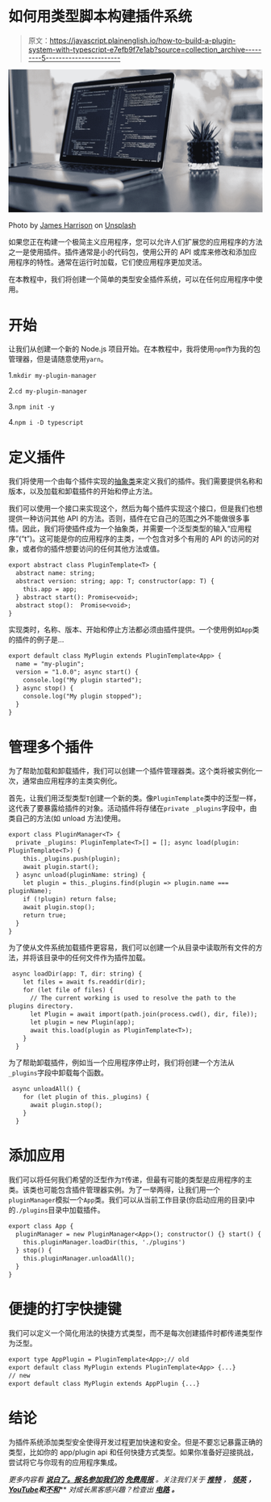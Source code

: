 # 如何用类型脚本构建插件系统

> 原文：<https://javascript.plainenglish.io/how-to-build-a-plugin-system-with-typescript-e7efb9f7e1ab?source=collection_archive---------5----------------------->

![](img/d307b1a22476e56357d67d1ba68dd20c.png)

Photo by [James Harrison](https://unsplash.com/@jstrippa?utm_source=medium&utm_medium=referral) on [Unsplash](https://unsplash.com?utm_source=medium&utm_medium=referral)

如果您正在构建一个极简主义应用程序，您可以允许人们扩展您的应用程序的方法之一是使用插件。插件通常是小的代码包，使用公开的 API 或库来修改和添加应用程序的特性。通常在运行时加载，它们使应用程序更加灵活。

在本教程中，我们将创建一个简单的类型安全插件系统，可以在任何应用程序中使用。

# **开始**

让我们从创建一个新的 Node.js 项目开始。在本教程中，我将使用`npm`作为我的包管理器，但是请随意使用`yarn`。

1.`mkdir my-plugin-manager`

2.`cd my-plugin-manager`

3.`npm init -y`

4.`npm i -D typescript`

# **定义插件**

我们将使用一个由每个插件实现的[抽象类](https://www.typescriptlang.org/docs/handbook/2/classes.html#abstract-classes-and-members)来定义我们的插件。我们需要提供名称和版本，以及加载和卸载插件的开始和停止方法。

我们可以使用一个接口来实现这个，然后为每个插件实现这个接口，但是我们也想提供一种访问其他 API 的方法。否则，插件在它自己的范围之外不能做很多事情。因此，我们将使插件成为一个抽象类，并需要一个泛型类型的输入“应用程序”(“t”)。这可能是你的应用程序的主类，一个包含对多个有用的 API 的访问的对象，或者你的插件想要访问的任何其他方法或值。

```
export abstract class PluginTemplate<T> {
  abstract name: string;
  abstract version: string; app: T; constructor(app: T) {
    this.app = app;
  } abstract start(): Promise<void>;
  abstract stop():  Promise<void>;
}
```

实现类时，名称、版本、开始和停止方法都必须由插件提供。一个使用例如`App`类的插件的例子是…

```
export default class MyPlugin extends PluginTemplate<App> {
  name = "my-plugin";
  version = "1.0.0"; async start() {
    console.log("My plugin started");
  } async stop() {
    console.log("My plugin stopped");
  }
}
```

# **管理多个插件**

为了帮助加载和卸载插件，我们可以创建一个插件管理器类。这个类将被实例化一次，通常由应用程序的主类实例化。

首先，让我们用泛型类型`T`创建一个新的类。像`PluginTemplate`类中的泛型一样，这代表了要暴露给插件的对象。活动插件将存储在`private _plugins`字段中，由类自己的方法(如 unload 方法)使用。

```
export class PluginManager<T> {
  private _plugins: PluginTemplate<T>[] = []; async load(plugin: PluginTemplate<T>) {
    this._plugins.push(plugin);
    await plugin.start();
  } async unload(pluginName: string) {
    let plugin = this._plugins.find(plugin => plugin.name === pluginName);
    if (!plugin) return false;
    await plugin.stop();
    return true;
  }
}
```

为了使从文件系统加载插件更容易，我们可以创建一个从目录中读取所有文件的方法，并将该目录中的任何文件作为插件加载。

```
 async loadDir(app: T, dir: string) {
    let files = await fs.readdir(dir);
    for (let file of files) {
      // The current working is used to resolve the path to the plugins directory.
      let Plugin = await import(path.join(process.cwd(), dir, file));
      let plugin = new Plugin(app);
      await this.load(plugin as PluginTemplate<T>);
    }
  }
```

为了帮助卸载插件，例如当一个应用程序停止时，我们将创建一个方法从`_plugins`字段中卸载每个函数。

```
 async unloadAll() {
    for (let plugin of this._plugins) {
      await plugin.stop();
    }
  }
```

# **添加应用**

我们可以将任何我们希望的泛型作为`T`传递，但最有可能的类型是应用程序的主类。该类也可能包含插件管理器实例。为了一举两得，让我们用一个`pluginManager`模拟一个`App`类。我们可以从当前工作目录(你启动应用的目录)中的`./plugins`目录中加载插件。

```
export class App {
  pluginManager = new PluginManager<App>(); constructor() {} start() {
    this.pluginManager.loadDir(this, './plugins')
  } stop() {
    this.pluginManager.unloadAll();
  }
}
```

# **便捷的打字快捷键**

我们可以定义一个简化用法的快捷方式类型，而不是每次创建插件时都传递类型作为泛型。

```
export type AppPlugin = PluginTemplate<App>;// old
export default class MyPlugin extends PluginTemplate<App> {...}
// new
export default class MyPlugin extends AppPlugin {...}
```

# **结论**

为插件系统添加类型安全使得开发过程更加快速和安全。但是不要忘记暴露正确的类型，比如你的 app/plugin api 和任何快捷方式类型。如果你准备好迎接挑战，尝试将它与你现有的应用程序集成。

*更多内容看* [***说白了。报名参加我们的***](https://plainenglish.io/) **[***免费周报***](http://newsletter.plainenglish.io/) *。关注我们关于* [***推特***](https://twitter.com/inPlainEngHQ) ， [***领英***](https://www.linkedin.com/company/inplainenglish/) ***，***[***YouTube***](https://www.youtube.com/channel/UCtipWUghju290NWcn8jhyAw)***和****[***不和***](https://discord.gg/GtDtUAvyhW)*** *对成长黑客感兴趣？检查出* [***电路***](https://circuit.ooo/) ***。***